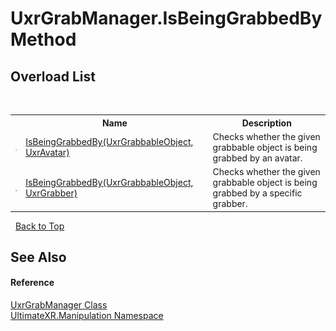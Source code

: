 # UxrGrabManager.IsBeingGrabbedBy Method 
 


## Overload List
&nbsp;<table><tr><th></th><th>Name</th><th>Description</th></tr><tr><td>![Public method](media/pubmethod.gif "Public method")</td><td><a href="M_UltimateXR_Manipulation_UxrGrabManager_IsBeingGrabbedBy">IsBeingGrabbedBy(UxrGrabbableObject, UxrAvatar)</a></td><td>
Checks whether the given grabbable object is being grabbed by an avatar.</td></tr><tr><td>![Public method](media/pubmethod.gif "Public method")</td><td><a href="M_UltimateXR_Manipulation_UxrGrabManager_IsBeingGrabbedBy_1">IsBeingGrabbedBy(UxrGrabbableObject, UxrGrabber)</a></td><td>
Checks whether the given grabbable object is being grabbed by a specific grabber.</td></tr></table>&nbsp;
<a href="#uxrgrabmanager.isbeinggrabbedby-method">Back to Top</a>

## See Also


#### Reference
<a href="T_UltimateXR_Manipulation_UxrGrabManager">UxrGrabManager Class</a><br /><a href="N_UltimateXR_Manipulation">UltimateXR.Manipulation Namespace</a><br />
